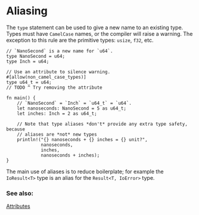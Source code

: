 # Aliasing

The `type` statement can be used to give a new name to an existing type. Types
must have `CamelCase` names, or the compiler will raise a warning. The
exception to this rule are the primitive types: `usize`, `f32`, etc.

```rust,editable
// `NanoSecond` is a new name for `u64`.
type NanoSecond = u64;
type Inch = u64;

// Use an attribute to silence warning.
#[allow(non_camel_case_types)]
type u64_t = u64;
// TODO ^ Try removing the attribute

fn main() {
    // `NanoSecond` = `Inch` = `u64_t` = `u64`.
    let nanoseconds: NanoSecond = 5 as u64_t;
    let inches: Inch = 2 as u64_t;

    // Note that type aliases *don't* provide any extra type safety, because
    // aliases are *not* new types
    println!("{} nanoseconds + {} inches = {} unit?",
             nanoseconds,
             inches,
             nanoseconds + inches);
}
```

The main use of aliases is to reduce boilerplate; for example the `IoResult<T>` type
is an alias for the `Result<T, IoError>` type.

### See also:

[Attributes](attribute.html)